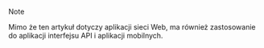 > [!NOTE]
> Mimo że ten artykuł dotyczy aplikacji sieci Web, ma również zastosowanie do aplikacji interfejsu API i aplikacji mobilnych.
> 
> 

